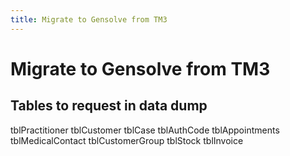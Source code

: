 ```yaml
---
title: Migrate to Gensolve from TM3
---
```


# Migrate to Gensolve from TM3

## Tables to request in data dump

tblPractitioner
tblCustomer
tblCase
tblAuthCode
tblAppointments
tblMedicalContact
tblCustomerGroup
tblStock
tblInvoice
